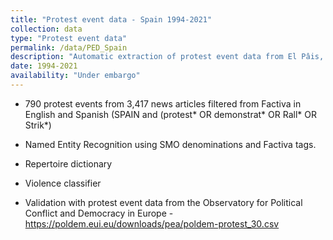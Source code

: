 ```yaml
---
title: "Protest event data - Spain 1994-2021"
collection: data
type: "Protest event data"
permalink: /data/PED_Spain
description: "Automatic extraction of protest event data from El Pâis, El Mundo and News agencies for Sapin (AP, AFP, EFE, DPA)"
date: 1994-2021
availability: "Under embargo"
---
```


- 790 protest events from 3,417 news articles filtered from Factiva in English and Spanish (SPAIN and (protest* OR demonstrat* OR Rall* OR Strik*) 

- Named Entity Recognition using SMO denominations and Factiva tags.

- Repertoire dictionary

- Violence classifier

- Validation with protest event data from the Observatory for Political Conflict and Democracy in Europe - https://poldem.eui.eu/downloads/pea/poldem-protest_30.csv
